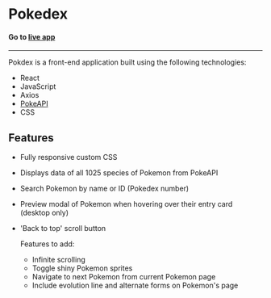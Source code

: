 # Pokedex

#### Go to [live app](https://pokedex-jkm.netlify.app/)

---

Pokdex is a front-end application built using the following technologies:

- React
- JavaScript
- Axios
- [PokeAPI](https://pokeapi.co/)
- CSS

## Features

- Fully responsive custom CSS
- Displays data of all 1025 species of Pokemon from PokeAPI
- Search Pokemon by name or ID (Pokedex number)
- Preview modal of Pokemon when hovering over their entry card (desktop only)
- 'Back to top' scroll button

  Features to add:

  - Infinite scrolling
  - Toggle shiny Pokemon sprites
  - Navigate to next Pokemon from current Pokemon page
  - Include evolution line and alternate forms on Pokemon's page
